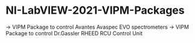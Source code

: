 # NI-LabVIEW-2021-VIPM-Packages
-> VIPM Package to control Avantes Avaspec EVO spectrometers
-> VIPM Package to control Dr.Gassler RHEED RCU Control Unit
